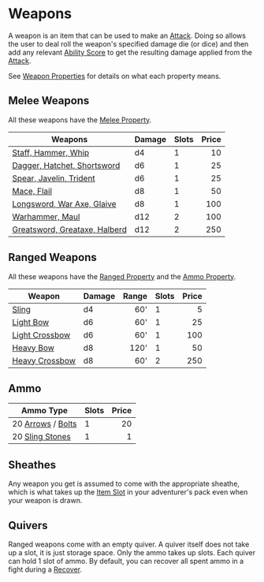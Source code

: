 # Weapons

A weapon is an item that can be used to make an [Attack](../../Game%20Procedures/Attack.md). Doing so allows the user to deal roll the weapon's specified damage die (or dice) and then add any relevant [Ability Score](../../Player%20Characters/Chosen%20Statistics/Ability%20Scores.md) to get the resulting damage applied from the [Attack](../../Game%20Procedures/Attack.md).

See [Weapon Properties](Individual%20Item%20Cards/Weapons/Weapon%20Properties/Heavy%20X%20Property.md) for details on what each property means.
## Melee Weapons

All these weapons have the [Melee Property](Individual%20Item%20Cards/Weapons/Weapon%20Properties/Melee%20Property.md).

| Weapons                                                                                                       | Damage | Slots | Price |
| ------------------------------------------------------------------------------------------------------------- | ------ | ----- | ----: |
| [Staff, Hammer, Whip](Individual%20Item%20Cards/Weapons/Melee%20Weapons/Small%20Blunt%20Weapon.md)            | d4     | 1     |    10 |
| [Dagger, Hatchet, Shortsword](Individual%20Item%20Cards/Weapons/Melee%20Weapons/Small%20Bladed%20Weapon.md)   | d6     | 1     |    25 |
| [Spear, Javelin, Trident](Individual%20Item%20Cards/Weapons/Melee%20Weapons/Throwable%20Weapon.md)            | d6     | 1     |    25 |
| [Mace, Flail](Individual%20Item%20Cards/Weapons/Melee%20Weapons/Medium%20Blunt%20Weapon.md)                   | d8     | 1     |    50 |
| [Longsword, War Axe, Glaive](Individual%20Item%20Cards/Weapons/Melee%20Weapons/Medium%20Bladed%20Weapon.md)   | d8     | 1     |   100 |
| [Warhammer, Maul](Individual%20Item%20Cards/Weapons/Melee%20Weapons/Large%20Blunt%20Weapon.md)                | d12    | 2     |   100 |
| [Greatsword, Greataxe, Halberd](Individual%20Item%20Cards/Weapons/Melee%20Weapons/Large%20Bladed%20Weapon.md) | d12    | 2     |   250 |
## Ranged Weapons

All these weapons have the [Ranged Property](Individual%20Item%20Cards/Weapons/Weapon%20Properties/Ranged%20Property.md) and the [Ammo Property](Individual%20Item%20Cards/Weapons/Weapon%20Properties/Ammo%20Property.md).

| Weapon                                                                                   | Damage | Range | Slots | Price |
| ---------------------------------------------------------------------------------------- | ------ | ----: | ----- | ----: |
| [Sling](Individual%20Item%20Cards/Weapons/Ranged%20Weapons/Sling.md)                     | d4     |   60' | 1     |     5 |
| [Light Bow](Individual%20Item%20Cards/Weapons/Ranged%20Weapons/Light%20Bow.md)           | d6     |   60' | 1     |    25 |
| [Light Crossbow](Individual%20Item%20Cards/Weapons/Ranged%20Weapons/Light%20Crossbow.md) | d6     |   60' | 1     |   100 |
| [Heavy Bow](Individual%20Item%20Cards/Weapons/Ranged%20Weapons/Heavy%20Bow.md)           | d8     |  120' | 1     |    50 |
| [Heavy Crossbow](Individual%20Item%20Cards/Weapons/Ranged%20Weapons/Heavy%20Crossbow.md) | d8     |   60' | 2     |   250 |
## Ammo

| Ammo Type                                                                                                    | Slots | Price |
| ------------------------------------------------------------------------------------------------------------ | ----- | ----: |
| 20 [Arrows](Individual%20Item%20Cards/Weapons/Ammo/Arrow.md) / [Bolts](Individual%20Item%20Cards/Weapons/Ammo/Bolt.md) | 1     |    20 |
| 20 [Sling Stones](Individual%20Item%20Cards/Weapons/Ammo/Sling%20Stone.md)                                          | 1     |     1 |
## Sheathes
Any weapon you get is assumed to come with the appropriate sheathe, which is what takes up the [Item Slot](../../Player%20Characters/Derived%20Statistics/Item%20Slots.md) in your adventurer's pack even when your weapon is drawn.
## Quivers
Ranged weapons come with an empty quiver. A quiver itself does not take up a slot, it is just storage space. Only the ammo takes up slots. Each quiver can hold 1 slot of ammo. By default, you can recover all spent ammo in a fight during a [Recover](../../Game%20Procedures/Delving.md#Recover).